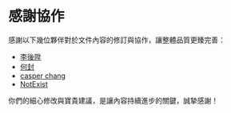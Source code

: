# 感謝協作

感謝以下幾位夥伴對於文件內容的修訂與協作，讓整體品質更臻完善：

- [李後陞](https://hackmd.io/@ki_2CYV1QfCsYx3X8THqiw)  
- [何封](https://hackmd.io/@3-TwG_xTQpqGPfPWUW38hA)  
- [casper chang](https://hackmd.io/@qP36OhoiSGGlakwPvRZRfA)  
- [NotExist](https://hackmd.io/@NotExist)


你們的細心修改與寶貴建議，是讓內容持續進步的關鍵，誠摯感謝！